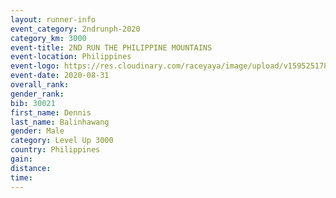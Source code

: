 ```yaml
--- 
layout: runner-info 
event_category: 2ndrunph-2020 
category_km: 3000 
event-title: 2ND RUN THE PHILIPPINE MOUNTAINS 
event-location: Philippines 
event-logo: https://res.cloudinary.com/raceyaya/image/upload/v1595251780/logo/2020/Image_ds2u6w.jpg 
event-date: 2020-08-31 
overall_rank: 
gender_rank: 
bib: 30021
first_name: Dennis
last_name: Balinhawang
gender: Male
category: Level Up 3000
country: Philippines
gain: 
distance: 
time: 
--- 
```

